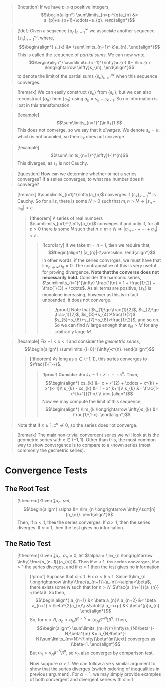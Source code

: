 >[!notation]
>If we have $p\le q$ positive integers,
>$$\begin{align*}
>\sum\limits_{n=p}^{q}a_{n} &= a_{p}+a_{p+1}+\cdots+a_{q}.
>\end{align*}$$

>[!def]
>Given a sequence $\left\{a_{n}\right\}_{n=1}^{\infty}$ we associate another sequence $\left\{s_{n}\right\}_{n=1}^\infty$, where,
>$$\begin{align*}
>s_{k} &= \sum\limits_{n=1}^{k}a_{n}.
>\end{align*}$$
>This is called the sequence of *partial sums*.
>We can now write,
>$$\begin{align*}
>\sum\limits_{n=1}^{\infty}a_{n} &= \lim_{m \longrightarrow \infty}s_{m},
>\end{align*}$$
>to denote the limit of the partial sums $\left\{s_{n}\right\}_{n=1}^{\infty}$ when this sequence converges.

>[!remark]
>We can easily construct $\left\{s_{n}\right\}$ from $\left\{a_{n}\right\}$, but we can also reconstruct $\left\{a_{n}\right\}$ from $\left\{s_{n}\right\}$ using $a_{k} = s_{k} - s_{k-1}$. So no information is lost in this transformation.

>[!example]
>$$\sum\limits_{n=1}^{\infty}1.$$
>This does not converge, so we say that it *diverges*.
>We denote $s_{k} = k$, which is not bounded, so then $s_{k}$ does not converge.

>[!example]
>$$\sum\limits_{n=1}^{\infty}(-1)^{n}$$
>This diverges, as $s_{k}$ is not Cauchy.

>[!question]
>How can we determine whether or not a series converges?
>If a series converges, to what real number does it converge?

>[!remark]
>$\sum\limits_{i=1}^{\infty}a_{n}$ converges if $\left\{s_{k}\right\}_{k=1}^{\infty}$ is Cauchy.
>So for all $\varepsilon$, there is some $N>0$ such that $m,n>N \Rightarrow |s_{n}-s_{m}|<\varepsilon$.
>
>>[!theorem]
>>A series of real numbers $\sum\limits_{i=1}^{\infty}a_{n}$ converges if and only if, for all $\varepsilon>0$ there is some $N$ such that $n\ge m\ge N \Rightarrow |a_{m+1}+\cdots+a_{n}|<\varepsilon$.
>>>[!corollary]
>>>If we take $m=n-1$, then we require that,
>>>$$\begin{align*}
>>>|a_{n}|<\varepsilon.
>>>\end{align*}$$
>>>In other words, if the series converges, we must have that $\lim_{n \longrightarrow \infty}a_{n} = 0$.
>>>The contrapositive of this is very useful for proving divergence.
>>>**Note that the converse does not necessarily hold.**
>>>Consider the harmonic series, $\sum\limits_{i=1}^{\infty} \frac{1}{n} = 1 + \frac{1}{2} + \frac{1}{3} + \cdots$. As all terms are positive, $\left\{s_{k}\right\}$ is monotone increasing, however as this is in fact unbounded, it does not converge.
>>>>[!proof]
>>>>Note that $s_{1}\ge \frac{1}{2}$, $s_{2}\ge \frac{1}{2}$, $s_{3}+s_{4}>\frac{1}{2}$, $s_{5}+s_{6}+s_{7}+s_{8}>\frac{1}{2}$, and so on. So we can find $N$ large enough that $s_{N}>M$ for any arbitrarily large $M$.

>[!example]
>Fix $-1< x< 1$ and consider the *geometric series*,
>$$\begin{align*}
>\sum\limits_{i=0}^{\infty}x^{n}.
>\end{align*}$$
>>[!theorem]
>>As long as $x\in(-1,1)$, this series converges to $\frac{1}{1-x}$.
>>>[!proof]
>>>Consider the $s_{k} = 1 + x + \cdots + x^{k}$. Then,
>>>$$\begin{align*}
>>>xs_{k} &= x + x^{2} + \cdots + x^{k} + x^{k+1}\\
>>>s_{k} - xs_{k} &= 1 - x^{k+1}\\
>>>s_{k} &= \frac{1-x^{k+1}}{1-x}.\\
>>>\end{align*}$$
>>>Now we may compute the limit of this sequence,
>>>$$\begin{align*}
>>>\lim_{k \longrightarrow \infty}s_{k} &= \frac{1}{1-x}.
>>>\end{align*}$$
>
>
>Note that if $x\ge 1$, $x^{n}\not\longrightarrow 0$, so the series does not converge.
>

>[!remark]
>The main non-trivial convergent series we will look at is the geometric series with $x\in(-1,1)$.
>Other than this, the most common way to show convergence is to compare to a known series (most commonly the geometric series).

# Convergence Tests
## The Root Test
>[!theorem]
>Given $\sum\limits a_{n}$, set,
>$$\begin{align*}
>\alpha &= \lim_{n \longrightarrow \infty}\sqrt[n]{a_{n}}.
>\end{align*}$$
>Then, if $\alpha < 1$, then the series converges. If $\alpha>1$, then the series diverges. If $\alpha=1$, then the test gives no information.

## The Ratio Test
>[!theorem]
>Given $\sum\limits a_{n},\ a_{n}\ge 0$, let $\alpha = \lim_{n \longrightarrow \infty}\frac{a_{n+1}}{a_{n}}$. Then if $\alpha < 1$, the series converges, if $\alpha>1$ the series diverges, and if $\alpha=1$ then the test gives no information.
>> [!proof]
>> Suppose that $\alpha<1$. Fix $\alpha<\beta<1$. Since $\lim_{n \longrightarrow \infty}\frac{a_{n+1}}{a_{n}}=\alpha<\beta$, there exists some $N$ such that for $n>N$, $\frac{a_{n+1}}{a_{n}}<\beta$.
>> So then,
>> $$\begin{align*}
>> a_{n+1} &< \beta a_{n}\\
>> a_{n+2} &< \beta a_{n+1} < \beta^{2}a_{n}\\
>> &\vdots\\
>> a_{n+p} &< \beta^{p}a_{n}
>> \end{align*}$$
>> So, for $n>N$, $a_{n} < a_{N}\beta^{n-N} = (a_{N}\beta^{-N})\beta^{n}$. Then,
>> $$\begin{align*}
>> \sum\limits_{m=N}^{\infty}a_{N}\beta^{-N}\beta^{m} &= a_{N}\beta^{-N}\sum\limits_{m=N}^{\infty}\beta^{m}\text{ converges as }\beta<1.
>> \end{align*}$$
>> But $a_{n} < a_{N}\beta^{-N}\beta^{n}$, so $a_{n}$ also converges by comparison test.
>> 
>> Now suppose $\alpha>1$. We can follow a very similar argument to show that the series diverges (switch ordering of inequalities in previous argument).
>> For $\alpha=1$, we may simply provide examples of both convergent and divergent series with $\alpha=1$.

